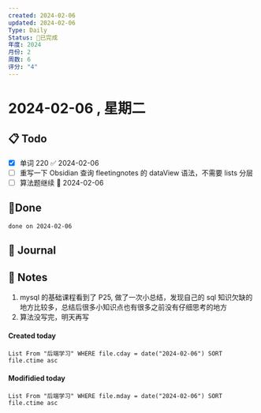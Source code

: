 ```yaml
---
created: 2024-02-06
updated: 2024-02-06
Type: Daily
Status: 🎃已完成
年度: 2024
月份: 2
周数: 6
评分: "4"
---
```

# 2024-02-06 , 星期二

## 📋 Todo
- [x] 单词 220 ✅ 2024-02-06
- [ ] 重写一下 Obsidian 查询 fleetingnotes 的 dataView 语法，不需要 lists 分层
- [ ] 算法题继续 📅 2024-02-06
## 🍰Done
```tasks
done on 2024-02-06
```

## 📆 Journal


## 📑 Notes
1. mysql 的基础课程看到了 P25, 做了一次小总结，发现自己的 sql 知识欠缺的地方比较多，总结后很多小知识点也有很多之前没有仔细思考的地方
2. 算法没写完，明天再写

#### Created today

```dataview
List From "后端学习" WHERE file.cday = date("2024-02-06") SORT file.ctime asc
```


#### Modifidied today

```dataview
List From "后端学习" WHERE file.mday = date("2024-02-06") SORT file.ctime asc
```